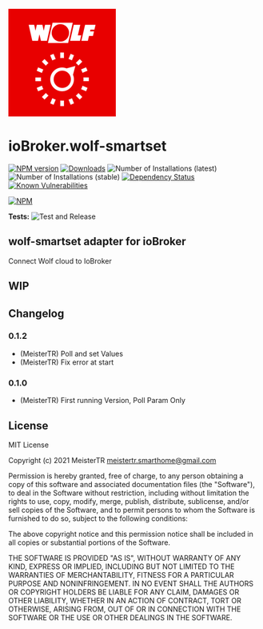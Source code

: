 ![Logo](admin/wolf-smartset.png)
# ioBroker.wolf-smartset

[![NPM version](http://img.shields.io/npm/v/iobroker.wolf-smartset.svg)](https://www.npmjs.com/package/iobroker.wolf-smartset)
[![Downloads](https://img.shields.io/npm/dm/iobroker.wolf-smartset.svg)](https://www.npmjs.com/package/iobroker.wolf-smartset)
![Number of Installations (latest)](http://iobroker.live/badges/wolf-smartset-installed.svg)
![Number of Installations (stable)](http://iobroker.live/badges/wolf-smartset-stable.svg)
[![Dependency Status](https://img.shields.io/david/MeisterTR/iobroker.wolf-smartset.svg)](https://david-dm.org/iobroker-community-adapters/iobroker.wolf-smartset)
[![Known Vulnerabilities](https://snyk.io/test/github/MeisterTR/ioBroker.wolf-smartset/badge.svg)](https://snyk.io/test/github/iobroker-community-adapters/ioBroker.wolf-smartset)

[![NPM](https://nodei.co/npm/iobroker.wolf-smartset.png?downloads=true)](https://nodei.co/npm/iobroker.wolf-smartset/)

**Tests:** ![Test and Release](https://github.com/iobroker-community-adapters/ioBroker.wolf-smartset/workflows/Test%20and%20Release/badge.svg)

## wolf-smartset adapter for ioBroker

Connect Wolf cloud to IoBroker

## WIP

## Changelog
### 0.1.2
* (MeisterTR) Poll and set Values
* (MeisterTR) Fix error at start

### 0.1.0
* (MeisterTR) First running Version, Poll Param Only

## License
MIT License

Copyright (c) 2021 MeisterTR <meistertr.smarthome@gmail.com>

Permission is hereby granted, free of charge, to any person obtaining a copy
of this software and associated documentation files (the "Software"), to deal
in the Software without restriction, including without limitation the rights
to use, copy, modify, merge, publish, distribute, sublicense, and/or sell
copies of the Software, and to permit persons to whom the Software is
furnished to do so, subject to the following conditions:

The above copyright notice and this permission notice shall be included in all
copies or substantial portions of the Software.

THE SOFTWARE IS PROVIDED "AS IS", WITHOUT WARRANTY OF ANY KIND, EXPRESS OR
IMPLIED, INCLUDING BUT NOT LIMITED TO THE WARRANTIES OF MERCHANTABILITY,
FITNESS FOR A PARTICULAR PURPOSE AND NONINFRINGEMENT. IN NO EVENT SHALL THE
AUTHORS OR COPYRIGHT HOLDERS BE LIABLE FOR ANY CLAIM, DAMAGES OR OTHER
LIABILITY, WHETHER IN AN ACTION OF CONTRACT, TORT OR OTHERWISE, ARISING FROM,
OUT OF OR IN CONNECTION WITH THE SOFTWARE OR THE USE OR OTHER DEALINGS IN THE
SOFTWARE.